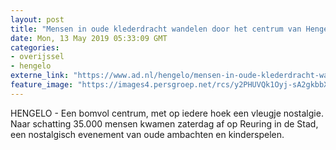 ```yaml
---
layout: post
title: "Mensen in oude klederdracht wandelen door het centrum van Hengelo"
date: Mon, 13 May 2019 05:33:09 GMT
categories: 
- overijssel 
- hengelo 
externe_link: "https://www.ad.nl/hengelo/mensen-in-oude-klederdracht-wandelen-door-het-centrum-van-hengelo~a1f487a3/"
feature_image: "https://images4.persgroep.net/rcs/y2PHUVQk1Oyj-sA2gkbbX1YU3l4/diocontent/147977918/_fitwidth/400/?appId=21791a8992982cd8da851550a453bd7f&quality=0.7"
---
```


HENGELO - Een bomvol centrum, met op iedere hoek een vleugje nostalgie. Naar schatting 35.000 mensen kwamen zaterdag af op Reuring in de Stad, een nostalgisch evenement van oude ambachten en kinderspelen.
